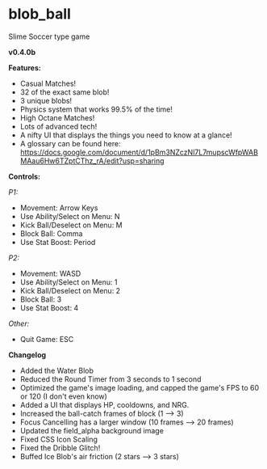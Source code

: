 # blob_ball
Slime Soccer type game

**v0.4.0b**

**Features:**
* Casual Matches!
* 32 of the exact same blob!
* 3 unique blobs!
* Physics system that works 99.5% of the time!
* High Octane Matches!
* Lots of advanced tech!
* A nifty UI that displays the things you need to know at a glance!
* A glossary can be found here: https://docs.google.com/document/d/1pBm3NZczNl7L7mupscWfpWABMAau6Hw6TZptCThz_rA/edit?usp=sharing

**Controls:**

*P1:*
* Movement: Arrow Keys
* Use Ability/Select on Menu: N
* Kick Ball/Deselect on Menu: M
* Block Ball: Comma
* Use Stat Boost: Period

*P2:*
* Movement: WASD
* Use Ability/Select on Menu: 1
* Kick Ball/Deselect on Menu: 2
* Block Ball: 3
* Use Stat Boost: 4

*Other:*
* Quit Game: ESC


**Changelog**
* Added the Water Blob
* Reduced the Round Timer from 3 seconds to 1 second
* Optimized the game's image loading, and capped the game's FPS to 60 or 120 (I don't even know)
* Added a UI that displays HP, cooldowns, and NRG.
* Increased the ball-catch frames of block (1 --> 3)
* Focus Cancelling has a larger window (10 frames --> 20 frames)
* Updated the field_alpha background image
* Fixed CSS Icon Scaling
* Fixed the Dribble Glitch!
* Buffed Ice Blob's air friction (2 stars --> 3 stars)

